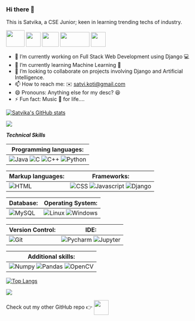 ### Hi there 👋 
This is Satvika, a CSE Junior; keen in learning trending techs of industry.

<a href="https://www.linkedin.com/in/satvika-koti-5766201a4/"><img src="https://theshepherdgroup.com/wp-content/uploads/2018/11/12.png" width=50px height=45px></a>
<a href="https://www.codechef.com/users/sat_krazy_01"><img src="https://i.pinimg.com/564x/c5/d9/fc/c5d9fc1e18bcf039f464c2ab6cfb3eb6.jpg" width=40px height=40px></a>
<a href="https://www.hackerrank.com/satvi_koti"><img src="https://upload.wikimedia.org/wikipedia/commons/thumb/4/40/HackerRank_Icon-1000px.png/800px-HackerRank_Icon-1000px.png"  width=45px height=40px></a>
<a href="mailto: satvi.koti@gmail.com"><img src="https://1000logos.net/wp-content/uploads/2021/05/Gmail-logo.png" width=80px height=40px></a>
<a href="https://github.com/satvikakoti"><img src="https://image.flaticon.com/icons/png/512/25/25231.png" width=40px height=40px></a>
<!--
**satvikakoti/satvikakoti** is a ✨ _special_ ✨ repository because its `README.md` (this file) appears on your GitHub profile.

Here are some ideas to get you started:-->

- 🔭 I’m currently working on Full Stack Web Development using Django 💻
- 🌱 I’m currently learning Machine Learning 🎰
- 👯 I’m looking to collaborate on projects involving Django and Artificial Intelligence.
- 📫 How to reach me: ✉️ satvi.koti@gmail.com
- 😄 Pronouns: Anything else for my desc? 😆
- ⚡ Fun fact: Music 🎵 for life....

[![Satvika's GitHub stats](https://github-readme-stats.vercel.app/api?username=satvikakoti&theme=dark&bg_color=75,000000,923cb5&title_color=fff&text_color=fff)](https://github.com/satvikakoti/github-readme-stats)

![](https://komarev.com/ghpvc/?username=satvikakoti&style=flat&color=red)  

<b><i>Technical Skills</i></b>

|Programming languages:|
|----------------------|
|<img src="https://img.shields.io/badge/Java-9ACD32?style=for-the-badge&logo=java&logoColor=white" alt="Java"/> <img src="https://img.shields.io/badge/C-FF6F00?style=for-the-badge&logo=c&logoColor=white" alt="C"/> <img src="https://img.shields.io/badge/C++-07405E?style=for-the-badge&logo=cplusplus&logoColor=white" alt="C++"/> <img src="https://img.shields.io/badge/Python-FFD43B?style=for-the-badge&logo=python" alt="Python"/>|
  
|Markup languages:|Frameworks:|
|-----------|-----------------|  
|<img src="https://img.shields.io/badge/HTML5-E34F26?style=for-the-badge&logo=html5&logoColor=white" alt="HTML"/>|<img src="https://img.shields.io/badge/CSS3-1572B6?style=for-the-badge&logo=css3" alt="CSS"/> <img src="https://img.shields.io/badge/Javascript-00000F?style=for-the-badge&logo=javascript" alt="Javascript"/> <img src="https://img.shields.io/badge/Django-20B2AA?style=for-the-badge&logo=django" alt="Django"/>|
  
|Database:|Operating System:|
|---------|-----------------|
|<img src="https://img.shields.io/badge/MySQL-07405E?style=for-the-badge&logo=mysql&logoColor=white" alt="MySQL"/>|<img src="https://img.shields.io/badge/Linux-F37626?style=for-the-badge&logo=linux&logoColor=black" alt="Linux"/> <img src="https://img.shields.io/badge/Windows-F44988?style=for-the-badge&logo=windows&logoColor=black" alt="Windows"/>|
  
|Version Control:|IDE:|
|----------------|----|
|<img src="https://img.shields.io/badge/Git-092E20?style=for-the-badge&logo=git&logoColor=white" alt="Git"/>|<img src="https://img.shields.io/badge/PyCharm-342B029.svg?&style=for-the-badge&logo=PyCharm&logoColor=black" alt="Pycharm"/> <img src="https://img.shields.io/badge/Jupyter-000000.svg?&style=for-the-badge&logo=Jupyter" alt="Jupyter"/>|
 
|Additional skills:|
|------------------|  
|<img src="https://img.shields.io/badge/Numpy-777BB4?style=for-the-badge&logo=numpy" alt="Numpy"/> <img src="https://img.shields.io/badge/Pandas-2C2D72?style=for-the-badge&logo=pandas" alt="Pandas"/> <img src="https://img.shields.io/badge/OpenCV-27338e?style=for-the-badge&logo=OpenCV" alt="OpenCV"/> |

[![Top Langs](https://github-readme-stats.vercel.app/api/top-langs/?username=satvikakoti&theme=dark&bg_color=30,04619f,000000)](https://github.com/satvikakoti/github-readme-stats) 

![](https://media.tenor.com/images/7f7323bed7a9e4b31050a8f05f771185/tenor.gif)

Check out my other GitHub repo 👉 <a href="https://github.com/projectTC"><img src="https://image.flaticon.com/icons/png/512/25/25231.png" width=40px height=40px align="center"></a>

